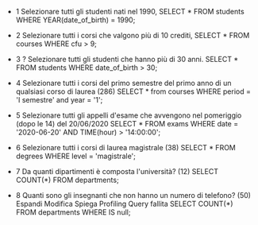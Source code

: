 - 1 
Selezionare tutti gli studenti nati nel 1990,
SELECT * FROM students WHERE YEAR(date_of_birth) = 1990;

- 2 
Selezionare tutti i corsi che valgono più di 10 crediti,
SELECT * FROM courses WHERE cfu > 9;

- 3 ?
Selezionare tutti gli studenti che hanno più di 30 anni. 
SELECT * FROM students WHERE date_of_birth > 30;

- 4 
Selezionare tutti i corsi del primo semestre del primo anno di un qualsiasi corso di laurea (286)
SELECT * from courses WHERE period = 'I semestre' and year = '1';

- 5
Selezionare tutti gli appelli d'esame che avvengono nel pomeriggio (dopo le 14) del 20/06/2020 
SELECT * FROM exams WHERE date = '2020-06-20' AND TIME(hour) > '14:00:00';

- 6
Selezionare tutti i corsi di laurea magistrale (38)
SELECT * FROM degrees WHERE level = 'magistrale';

- 7
Da quanti dipartimenti è composta l'università? (12)
SELECT COUNT(*) FROM departments;

- 8 
Quanti sono gli insegnanti che non hanno un numero di telefono? (50)
Espandi Modifica Spiega Profiling Query fallita
SELECT COUNT(*) FROM departments WHERE IS null;